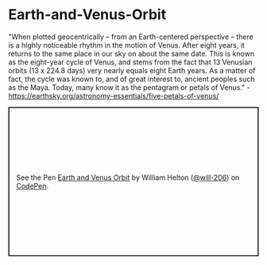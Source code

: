 # Earth-and-Venus-Orbit
"When plotted geocentrically – from an Earth-centered perspective – there is a highly noticeable rhythm in the motion of Venus. After eight years, it returns to the same place in our sky on about the same date. This is known as the eight-year cycle of Venus, and stems from the fact that 13 Venusian orbits (13 x 224.8 days) very nearly equals eight Earth years. As a matter of fact, the cycle was known to, and of great interest to, ancient peoples such as the Maya. Today, many know it as the pentagram or petals of Venus." - https://earthsky.org/astronomy-essentials/five-petals-of-venus/
<p class="codepen" data-height="300" data-default-tab="html,result" data-slug-hash="PoyOBdJ" data-user="will-206" style="height: 300px; box-sizing: border-box; display: flex; align-items: center; justify-content: center; border: 2px solid; margin: 1em 0; padding: 1em;">
  <span>See the Pen <a href="https://codepen.io/will-206/pen/PoyOBdJ">
  Earth and Venus Orbit</a> by William Helton (<a href="https://codepen.io/will-206">@will-206</a>)
  on <a href="https://codepen.io">CodePen</a>.</span>
</p>
